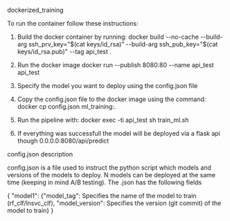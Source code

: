 dockerized_training

To run the container follow these instructions:

1. Build the docker container by running:
 docker build --no-cache --build-arg ssh_prv_key="$(cat keys/id_rsa)" --build-arg ssh_pub_key="$(cat keys/id_rsa.pub)" --tag api_test .

2. Run the docker image
 docker run --publish 8080:80 --name api_test api_test 

3. Specify the model you want to deploy using the config.json file

4. Copy the config.json file to the docker image using the command:
 docker cp config.json ml_training:.

5. Run the pipeline with:
 docker exec -ti api_test sh train_ml.sh 

6. If everything was successfull the model will be deployed via a flask api though 0.0.0.0:8080/api/predict

config.json description

config.json is a file used to instruct the python script which models and versions of the models to deploy. N models can be deployed at the same time (keeping in mind A/B testing). The .json has the following fields

{
  "model1": {"model_tag": Specifies the name of the model to train (rf_clf/lnsvc_clf),
  "model_version":  Specifies the version (git commit) of the model to train}
}